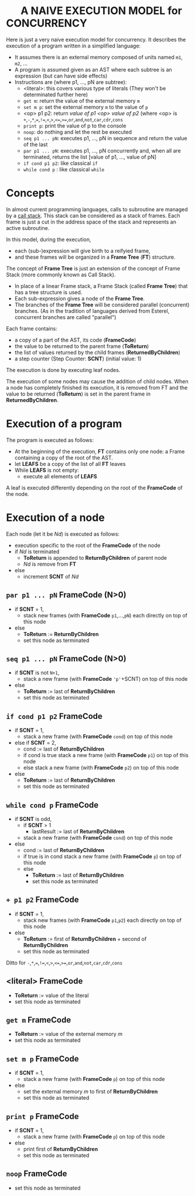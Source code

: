 &nbsp;&nbsp;&nbsp;&nbsp;&nbsp;&nbsp;A NAIVE EXECUTION MODEL for CONCURRENCY
=======================================

Here is just a very naive execution model for concurrency. It describes the execution of a program written in a simplified language:

- It assumes there is an external memory composed of units named `m1`, `m2`, ...
- A program is assumed given as an AST where each subtree is an expression (but can have side effects)
- Instructions are (where p1, ..., pN are subtree):
	- &lt;literal&gt;: this covers various type of literals (They won't be determinated further here)
	- `get m`: return the value of the external memory `m`
	- `set m p`: set the external memory `m` to the value of `p`
	- &lt;op&gt; p1 p2: return *value of p1 &lt;op&gt; value of p2* (where &lt;op&gt; is `+`,`-`,`*`,`=`,`!=`,`<`,`>`,`<=`,`>=`,`or`,`and`,`not`,`car`,`cdr`,`cons`
	- `print p`: print the value of p to the console
	- `noop`: do nothing and let the rest be executed
	- `seq p1 ... pN`: executes p1, ..., pN in sequence and return the value of the last
	- `par p1 ... pN`: executes p1, ..., pN concurrently and, when all are terminated, returns the list [value of p1, ..., value of pN]
	- `if cond p1 p2`: like classical `if`
	- `while cond p` : like classical `while`

Concepts
==========

In almost current programming languages, calls to subroutine are managed by a [call stack](https://en.wikipedia.org/wiki/Call_stack). This stack can be considered as a stack of frames. Each frame is just a cut in the address space of the stack and represents an active subroutine.

In this model, during the execution,

- each (sub-)expression will give birth to a reifyied frame,
- and these frames will be organized in a **Frame Tree** (**FT**) structure.

The concept of **Frame Tree** is just an extension of the concept of Frame Stack (more commonly known as Call Stack).

- In place of a linear Frame stack, a Frame Stack (called **Frame Tree**) that has a tree structure is used.
- Each sub-expression gives a node of the **Frame Tree**.
- The branches of the **Frame Tree** will be considered parallel (concurrent) branches. (As in the tradition of languages derived from Esterel, concurrent branches are called "parallel")

Each frame contains:

- a copy of a part of the AST, its code (**FrameCode**)
- the value to be returned to the parent frame (**ToReturn**)
- the list of values returned by the child frames (**ReturnedByChildren**)
- a step counter (Step Counter: **SCNT**) (initial value: 1)

The execution is done by executing leaf nodes.

The execution of some nodes may cause the addition of child nodes.
When a node has completely finished its execution, it is removed from FT and the value to be returned (**ToReturn**) is set in the parent frame in **ReturnedByChildren**.

Execution of a program
======================

The program is executed as follows:

- At the beginning of the execution, **FT** contains only one node: a Frame containing a copy of the root of the AST.
- let **LEAFS** be a copy of the list of all **FT** leaves
- While **LEAFS** is not empty:
	- execute all elements of **LEAFS**

A leaf is executed differently depending on the root of the **FrameCode** of the node.

Execution of a node
====================

Each node (let it be *Nd*) is executed as follows:

- execution specific to the root of the **FrameCode** of the node
- if *Nd* is terminated
	- **ToReturn** is appended to **ReturnByChildren** of parent node
	- *Nd* is remove from **FT**
- else
	- increment **SCNT** of *Nd*

`par p1 ... pN` **FrameCode** (N>0)
---------------------------

- if **SCNT** = 1,
	- stack new frames (with **FrameCode** `p1`,...,`pN`) each directly on top of this node
- else
	- **ToReturn** := **ReturnByChildren**
	- set this node as terminated
	
`seq p1 ... pN` **FrameCode** (N>0)
---------------------------

- if **SCNT** is not `N+1`,
	- stack a new frame (with **FrameCode** `'p'`+SCNT) on top of this node
- else
	- **ToReturn** := last of **ReturnByChildren**
	- set this node as terminated

`if cond p1 p2` **FrameCode**
---------------------------

- if **SCNT** = 1,
	- stack a new frame (with **FrameCode** `cond`) on top of this node
- else if **SCNT** = 2,
	- cond := last of **ReturnByChildren**
	- if cond is true
		stack a new frame (with **FrameCode** `p1`) on top of this node
	- else
		stack a new frame (with **FrameCode** `p2`) on top of this node
- else
	- **ToReturn** := last of **ReturnByChildren**
	- set this node as terminated

`while cond p` **FrameCode**
---------------------------

- if **SCNT** is odd,
	- if **SCNT** > 1
		- lastResult := last of **ReturnByChildren**
	- stack a new frame (with **FrameCode** `cond`) on top of this node
- else
	- cond := last of **ReturnByChildren**
	- if true is in cond
		stack a new frame (with **FrameCode** `p`) on top of this node
	- else
		- **ToReturn** := last of **ReturnByChildren**
		- set this node as terminated

`+ p1 p2` **FrameCode**
---------------------------

- if **SCNT** = 1,
	- stack new frames (with **FrameCode** `p1`,`p2`) each directly on top of this node
- else
	- **ToReturn** := first of **ReturnByChildren** + second of **ReturnByChildren**
	- set this node as terminated

Ditto for `-`,`*`,`=`,`!=`,`<`,`>`,`<=`,`>=`,`or`,`and`,`not`,`car`,`cdr`,`cons`

&lt;literal&gt; **FrameCode**
-------------------

- **ToReturn** := value of the literal
- set this node as terminated

`get m` **FrameCode**
-------------------

- **ToReturn** := value of the external memory *m*
- set this node as terminated

`set m p` **FrameCode**
-------------------

- if **SCNT** = 1,
	- stack a new frame (with **FrameCode** `p`) on top of this node
- else
	- set the external memory *m* to first of **ReturnByChildren**
	- set this node as terminated

`print p` **FrameCode**
-------------------

- if **SCNT** = 1,
	- stack a new frame (with **FrameCode** `p`) on top of this node
- else
	- print first of **ReturnByChildren**
	- set this node as terminated

`noop` **FrameCode**
---------------------------

- set this node as terminated

